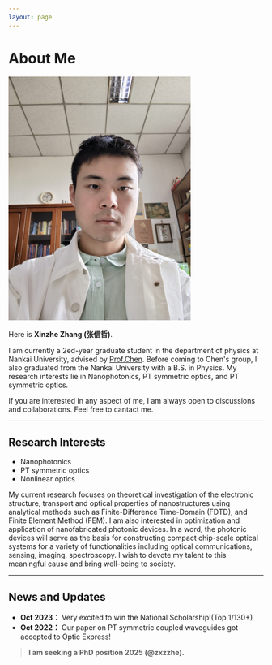 ```yaml
---
layout: page
---
```


# About Me

<img src="images/xzzhang1.jpg" class="floatpic" width="360" height="480">

Here is **Xinzhe Zhang (张信哲)**.

I am currently a 2ed-year graduate student in the department of physics at Nankai University, advised by [Prof.Chen](https://physics.nankai.edu.cn/cj/main.htm#:~:text=2008%E5%B9%B41).  Before coming to Chen's group, I also graduated from the Nankai University with a B.S. in Physics.
My research interests lie in Nanophotonics, PT symmetric optics, and PT symmetric optics.

If you are interested in any aspect of me, I am always open to discussions and collaborations. Feel free to cantact me.

---

## Research Interests

- Nanophotonics
- PT symmetric optics
- Nonlinear optics

My current research focuses on theoretical investigation of the electronic structure, transport and optical properties of nanostructures using analytical methods such as Finite-Difference Time-Domain (FDTD), and Finite Element Method (FEM). I am also interested in optimization and application of nanofabricated photonic devices. In a word, the photonic devices will serve as the basis for constructing compact chip-scale optical systems for a variety of functionalities including optical communications, sensing, imaging, spectroscopy. I wish to devote my talent to this meaningful cause and bring well-being to society.

---

## News and Updates

- **Oct 2023：** Very excited to win the National Scholarship!(Top 1/130+)
- **Oct 2022：** Our paper on PT symmetric coupled waveguides got accepted to Optic Express!

 > **I am seeking a PhD position 2025 (@zxzzhe).**
